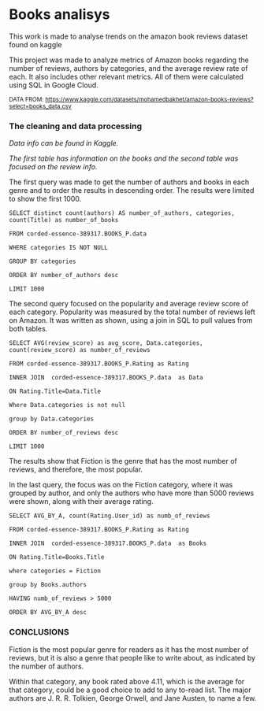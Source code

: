 # Books analisys
This work is made to analyse trends on the amazon book reviews dataset found on kaggle

This project was made to analyze metrics of Amazon books regarding the number of reviews, authors by categories, and the average review rate of each. It also includes other relevant metrics. All of them were calculated using SQL in Google Cloud.

<sub> DATA FROM: https://www.kaggle.com/datasets/mohamedbakhet/amazon-books-reviews?select=books_data.csv <sub>

### The cleaning and data processing
_Data info can be found in Kaggle._

_The first table has information on the books and the second table was focused on the review info._

The first query was made to get the number of authors and books in each genre and to order the results in descending order. The results were limited to show the first 1000. 

`SELECT distinct count(authors) AS number_of_authors, categories, count(Title) as number_of_books`

`FROM corded-essence-389317.BOOKS_P.data`

`WHERE categories IS NOT NULL`

`GROUP BY categories`

`ORDER BY number_of_authors desc`

`LIMIT 1000`
 
The second query focused on the popularity and average review score of each category. Popularity was measured by the total number of reviews left on Amazon. It was written as shown, using a join in SQL to pull values from both tables.

`SELECT AVG(review_score) as avg_score, Data.categories, count(review_score) as number_of_reviews`

`FROM corded-essence-389317.BOOKS_P.Rating as Rating`

`INNER JOIN  corded-essence-389317.BOOKS_P.data  as Data`

`ON Rating.Title=Data.Title`

`Where Data.categories is not null`

`group by Data.categories`

`ORDER BY number_of_reviews desc`

`LIMIT 1000`

The results show that Fiction is the genre that has the most number of reviews, and therefore, the most popular.

In the last query, the focus was on the Fiction category, where it was grouped by author, and only the authors who have more than 5000 reviews were shown, along with their average rating.


`SELECT AVG_BY_A, count(Rating.User_id) as numb_of_reviews`

`FROM corded-essence-389317.BOOKS_P.Rating as Rating`

`INNER JOIN  corded-essence-389317.BOOKS_P.data  as Books`

`ON Rating.Title=Books.Title`

`where categories = Fiction`

`group by Books.authors`

`HAVING numb_of_reviews > 5000`

`ORDER BY AVG_BY_A desc`

### CONCLUSIONS

Fiction is the most popular genre for readers as it has the most number of reviews, but it is also a genre that people like to write about, as indicated by the number of authors.

Within that category, any book rated above 4.11, which is the average for that category, could be a good choice to add to any to-read list. The major authors are J. R. R. Tolkien, George Orwell, and Jane Austen, to name a few.
